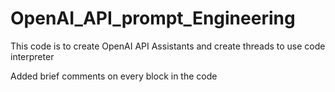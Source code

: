 # OpenAI_API_prompt_Engineering
This code is to create OpenAI API Assistants and create threads to use code interpreter

Added brief comments on every block in the code
